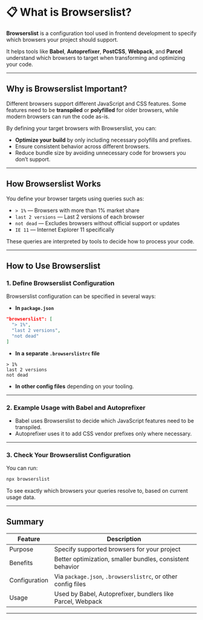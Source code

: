 
# 📋 What is Browserslist?

**Browserslist** is a configuration tool used in frontend development to specify which browsers your project should support.

It helps tools like **Babel**, **Autoprefixer**, **PostCSS**, **Webpack**, and **Parcel** understand which browsers to target when transforming and optimizing your code.

---

## Why is Browserslist Important?

Different browsers support different JavaScript and CSS features. Some features need to be **transpiled** or **polyfilled** for older browsers, while modern browsers can run the code as-is.

By defining your target browsers with Browserslist, you can:

* **Optimize your build** by only including necessary polyfills and prefixes.
* Ensure consistent behavior across different browsers.
* Reduce bundle size by avoiding unnecessary code for browsers you don’t support.

---

## How Browserslist Works

You define your browser targets using queries such as:

* `> 1%` — Browsers with more than 1% market share
* `last 2 versions` — Last 2 versions of each browser
* `not dead` — Excludes browsers without official support or updates
* `IE 11` — Internet Explorer 11 specifically

These queries are interpreted by tools to decide how to process your code.

---

## How to Use Browserslist

### 1. Define Browserslist Configuration

Browserslist configuration can be specified in several ways:

* **In `package.json`**

```json
"browserslist": [
  "> 1%",
  "last 2 versions",
  "not dead"
]
```

* **In a separate `.browserslistrc` file**

```
> 1%
last 2 versions
not dead
```

* **In other config files** depending on your tooling.

---

### 2. Example Usage with Babel and Autoprefixer

* Babel uses Browserslist to decide which JavaScript features need to be transpiled.
* Autoprefixer uses it to add CSS vendor prefixes only where necessary.

---

### 3. Check Your Browserslist Configuration

You can run:

```bash
npx browserslist
```

To see exactly which browsers your queries resolve to, based on current usage data.

---

## Summary

| Feature       | Description                                                  |
| ------------- | ------------------------------------------------------------ |
| Purpose       | Specify supported browsers for your project                  |
| Benefits      | Better optimization, smaller bundles, consistent behavior    |
| Configuration | Via `package.json`, `.browserslistrc`, or other config files |
| Usage         | Used by Babel, Autoprefixer, bundlers like Parcel, Webpack   |

---